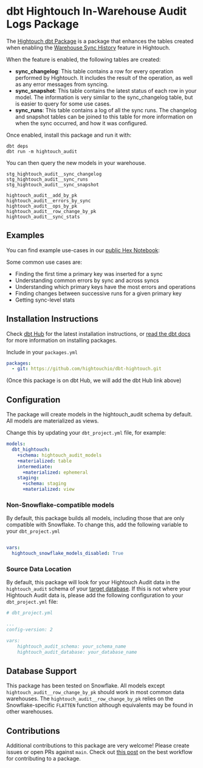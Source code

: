 # dbt Hightouch In-Warehouse Audit Logs Package

The [Hightouch dbt Package](https://github.com/hightouchio/dbt-hightouch) is a package that enhances the tables created when enabling the [Warehouse Sync History](https://hightouch.io/docs/syncs/warehouse-sync-history/) feature in Hightouch.

When the feature is enabled, the following tables are created:

* **sync_changelog**: This table contains a row for every operation performed by Hightouch. It includes the result of the operation, as well as any error messages from syncing.
* **sync_snapshot**: This table contains the latest status of each row in your model. The information is very similar to the sync_changelog table, but is easier to query for some use cases.
* **sync_runs**: This table contains a log of all the sync runs. The changelog and snapshot tables can be joined to this table for more information on when the sync occurred, and how it was configured.

Once enabled, install this package and run it with:

```
dbt deps
dbt run -m hightouch_audit
```

You can then query the new models in your warehouse.


```
stg_hightouch_audit__sync_changelog
stg_hightouch_audit__sync_runs
stg_hightouch_audit__sync_snapshot

hightouch_audit__add_by_pk
hightouch_audit__errors_by_sync
hightouch_audit__ops_by_pk
hightouch_audit__row_change_by_pk
hightouch_audit__sync_stats
```

## Examples

You can find example use-cases in our [public Hex Notebook](https://app.hex.tech/hightouch/app/2738b05e-131e-4f70-b0ea-ae5a8e8bd234/latest):

Some common use cases are: 

* Finding the first time a primary key was inserted for a sync
* Understanding common errors by sync and across syncs
* Understanding which primary keys have the most errors and operations
* Finding changes between successive runs for a given primary key
* Getting sync-level stats


## Installation Instructions

Check [dbt Hub](https://hub.getdbt.com/) for the latest installation instructions, or [read the dbt docs](https://docs.getdbt.com/docs/package-management) for more information on installing packages.

Include in your `packages.yml`

```yml
packages:
  - git: https://github.com/hightouchio/dbt-hightouch.git
```

(Once this package is on dbt Hub, we will add the dbt Hub link above)

## Configuration

The package will create models in the hightouch_audit schema by default. All models are 
materialized as views. 

Change this by updating your `dbt_project.yml` file, for example:

```yml
models:
  dbt_hightouch:
    +schema: hightouch_audit_models
    +materialized: table
    intermediate:
      +materialized: ephemeral
    staging:
      +schema: staging
      +materialized: view
```
### Non-Snowflake-compatible models

By default, this package builds all models, including those that are only compatible
with Snowflake. To change this, add the following variable to your `dbt_project.yml`


```yml

vars:
  hightouch_snowflake_models_disabled: True

```

### Source Data Location

By default, this package will look for your Hightouch Audit data in the
`hightouch_audit` schema of your [target database](https://docs.getdbt.com/docs/running-a-dbt-project/using-the-command-line-interface/configure-your-profile).
If this is not where your Hightouch Audit data is, please add the following
configuration to your `dbt_project.yml` file:

```yml
# dbt_project.yml

...
config-version: 2

vars:
    hightouch_audit_schema: your_schema_name
    hightouch_audit_database: your_database_name 
```

## Database Support

This package has been tested on Snowflake. All models except
`hightouch_audit__row_change_by_pk` should work in most common data warehouses. The
`hightouch_audit__row_change_by_pk` relies on the Snowflake-specific `FLATTEN` function
although equivalents may be found in other warehouses.

## Contributions

Additional contributions to this package are very welcome! Please create issues or open PRs against `main`. Check out [this post](https://discourse.getdbt.com/t/contributing-to-a-dbt-package/657) on the best workflow for contributing to a package.